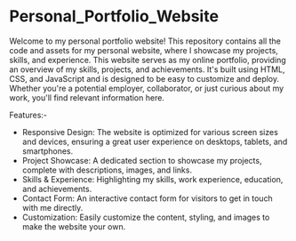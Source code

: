 # Personal_Portfolio_Website

Welcome to my personal portfolio website! This repository contains all the code and assets for my personal website, where I showcase my projects, skills, and experience.
This website serves as my online portfolio, providing an overview of my skills, projects, and achievements. It's built using HTML, CSS, and JavaScript and is designed to be easy to customize and deploy. Whether you're a potential employer, collaborator, or just curious about my work, you'll find relevant information here.

Features:-
- Responsive Design: The website is optimized for various screen sizes and devices, ensuring a great user experience on desktops, tablets, and smartphones.
- Project Showcase: A dedicated section to showcase my projects, complete with descriptions, images, and links.
- Skills & Experience: Highlighting my skills, work experience, education, and achievements.
- Contact Form: An interactive contact form for visitors to get in touch with me directly.
- Customization: Easily customize the content, styling, and images to make the website your own.
